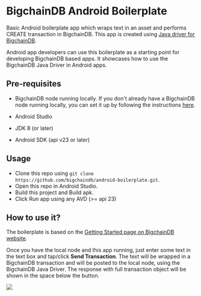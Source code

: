 # BigchainDB Android Boilerplate

Basic Android boilerplate app which wraps text in an asset and performs CREATE transaction in BigchainDB. This app is created using [Java driver for BigchainDB](https://github.com/bigchaindb/java-bigchaindb-driver).

Android app developers can use this boilerplate as a starting point for developing BigchainDB based apps. It showcases how to use the BigchainDB Java Driver in Android apps.

## Pre-requisites

* BigchainDB node running locally. If you don't already have a BigchainDB node running locally, you can set it up by following the instructions [here](https://docs.bigchaindb.com/projects/contributing/en/latest/dev-setup-coding-and-contribution-process/run-node-with-docker-compose.html#setting-up-a-single-node-development-environment-with-docker-compose).

* Android Studio
* JDK 8 (or later)
* Android SDK (api v23 or later)

## Usage

* Clone this repo using `git clone https://github.com/bigchaindb/android-boilerplate.git`.
* Open this repo in Android Studio.
* Build this project and Build apk.
* Click Run app using any AVD (>= api 23)

## How to use it?

The boilerplate is based on the [Getting Started page on BigchainDB website](https://www.bigchaindb.com/developers/getstarted/). 

Once you have the local node and this app running, just enter some text in the text box and tap/click **Send Transaction**. The text will be wrapped in a BigchainDB transaction and will be posted to the local node, using the BigchainDB Java Driver. The response with full transaction object will be shown in the space below the button.

![](bigchaindb-android-app.gif)
